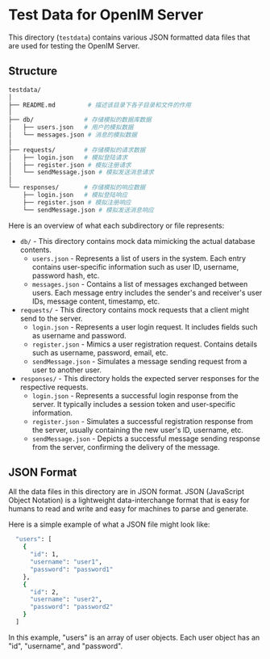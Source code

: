 
# Test Data for OpenIM Server

This directory (`testdata`) contains various JSON formatted data files that are used for testing the OpenIM Server.

## Structure

```bash
testdata/
│
├── README.md         # 描述该目录下各子目录和文件的作用
│
├── db/              # 存储模拟的数据库数据
│   ├── users.json   # 用户的模拟数据
│   └── messages.json # 消息的模拟数据
│
├── requests/        # 存储模拟的请求数据
│   ├── login.json   # 模拟登陆请求
│   ├── register.json # 模拟注册请求
│   └── sendMessage.json # 模拟发送消息请求
│
└── responses/       # 存储模拟的响应数据
    ├── login.json   # 模拟登陆响应
    ├── register.json # 模拟注册响应
    └── sendMessage.json # 模拟发送消息响应
```

Here is an overview of what each subdirectory or file represents:

- `db/` - This directory contains mock data mimicking the actual database contents.
  - `users.json` - Represents a list of users in the system. Each entry contains user-specific information such as user ID, username, password hash, etc.
  - `messages.json` - Contains a list of messages exchanged between users. Each message entry includes the sender's and receiver's user IDs, message content, timestamp, etc.
- `requests/` - This directory contains mock requests that a client might send to the server.
  - `login.json` - Represents a user login request. It includes fields such as username and password.
  - `register.json` - Mimics a user registration request. Contains details such as username, password, email, etc.
  - `sendMessage.json` - Simulates a message sending request from a user to another user.
- `responses/` - This directory holds the expected server responses for the respective requests.
  - `login.json` - Represents a successful login response from the server. It typically includes a session token and user-specific information.
  - `register.json` - Simulates a successful registration response from the server, usually containing the new user's ID, username, etc.
  - `sendMessage.json` - Depicts a successful message sending response from the server, confirming the delivery of the message.

## JSON Format

All the data files in this directory are in JSON format. JSON (JavaScript Object Notation) is a lightweight data-interchange format that is easy for humans to read and write and easy for machines to parse and generate.

Here is a simple example of what a JSON file might look like:

```bash
  "users": [
    {
      "id": 1,
      "username": "user1",
      "password": "password1"
    },
    {
      "id": 2,
      "username": "user2",
      "password": "password2"
    }
  ]

```

In this example, "users" is an array of user objects. Each user object has an "id", "username", and "password".
